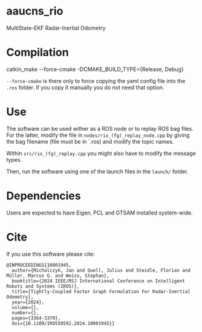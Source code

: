 # aaucns_rio
MultiState-EKF Radar-Inertial Odometry

# Compilation
catkin_make --force-cmake -DCMAKE_BUILD_TYPE={Release, Debug}

`--force-cmake` is there only to force copying the yaml config file into the
`.ros` folder. If you copy it manually you do not need that option.

# Use
The software can be used wither as a ROS node or to replay ROS bag files.
For the latter, modify the file in `nodes/rio_(fg)_replay_node.cpp` by giving the
bag filename (file must be in `.ros) and modify the topic names.

Within `src/rio_(fg)_replay.cpp` you might also have to modify the message types.

Then, run the software using one of the launch files in the `launch/` folder.

# Dependencies

Users are expected to have Eigen, PCL and GTSAM installed system-wide.

# Cite

If you use this software please cite:
```
@INPROCEEDINGS{10801945,
  author={Michalczyk, Jan and Quell, Julius and Steidle, Florian and Müller, Marcus G. and Weiss, Stephan},
  booktitle={2024 IEEE/RSJ International Conference on Intelligent Robots and Systems (IROS)}, 
  title={Tightly-Coupled Factor Graph Formulation For Radar-Inertial Odometry}, 
  year={2024},
  volume={},
  number={},
  pages={3364-3370},
  doi={10.1109/IROS58592.2024.10801945}}
```
